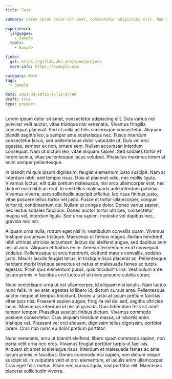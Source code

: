 ```yaml
---
title: Test

summary: Lorem ipsum dolor sit amet, consectetur adipiscing elit. Nam ullamcorper porta dui vel feugiat. Aenean sollicitudin tortor in turpis pellentesque feugiat. Sed semper mollis ipsum, vel eleifend velit congue ornare. Donec pellentesque in nunc in vulputate. Vestibulum rhoncus lacus ac elementum euismod.

experience:
  languages: 
    - Sample
  tools: 
    - Sample

links:
  git: https://gitlab.zhr.one/some/project
  more-info: https://example.com

category: Work
tags: 
  - Sample

date: 2021-03-18T15:46:12-07:00
draft: true
type: project
---
```


Lorem ipsum dolor sit amet, consectetur adipiscing elit. Duis varius nisl pulvinar velit auctor, vitae tristique nisi venenatis. Vivamus fringilla consequat placerat. Sed et nulla ac felis scelerisque consectetur. Aliquam blandit sagittis leo, a semper ante scelerisque nec. Fusce interdum consectetur lacus, sed pellentesque dolor vulputate ut. Duis vel orci egestas, semper ex non, ornare sem. Nullam accumsan interdum consequat. Nam ut dictum leo, vitae aliquam sapien. Sed sodales tortor et lorem lacinia, vitae pellentesque lacus volutpat. Phasellus maximus lorem at enim semper pellentesque.

In blandit mi quis ipsum dignissim, feugiat elementum justo suscipit. Nam at interdum nibh, sed tempor risus. Duis at placerat odio, nec mollis ligula. Vivamus luctus, elit quis pretium malesuada, nisi arcu ullamcorper erat, nec dictum nulla nibh ac erat. In sed tellus malesuada ante interdum pulvinar. Vivamus viverra, sem sollicitudin suscipit efficitur, leo risus finibus justo, vitae posuere tellus tortor vel justo. Fusce et tortor ullamcorper, congue tortor id, condimentum dui. Nullam ut congue dolor. Donec varius sapien nec lectus sodales faucibus. Donec auctor tortor ultrices, consectetur magna vel, interdum ligula. Sed urna sapien, molestie vel dapibus nec, gravida nec est.

Aliquam urna nulla, rutrum eget nisl in, vestibulum convallis quam. Vivamus tristique accumsan tristique. Maecenas ut finibus magna. Nullam hendrerit, nibh ultrices ultricies accumsan, lectus dui eleifend augue, sed dapibus sem nisi at arcu. Aliquam et finibus enim. Aenean fermentum ex id consequat sodales. Pellentesque ut arcu hendrerit, eleifend mauris convallis, sodales justo. Mauris iaculis feugiat tellus, in tristique risus placerat ac. Pellentesque habitant morbi tristique senectus et netus et malesuada fames ac turpis egestas. Proin quis elementum purus, quis tincidunt urna. Vestibulum ante ipsum primis in faucibus orci luctus et ultrices posuere cubilia curae;

Nunc scelerisque urna ut est ullamcorper, id aliquam nisi iaculis. Nam luctus nunc felis. In leo erat, egestas id libero id, dictum cursus ante. Pellentesque auctor neque at tempus tincidunt. Donec a justo at ipsum pretium facilisis vitae quis nisi. Praesent sapien augue, fringilla vel dui sed, sagittis ultricies lacus. Maecenas interdum id nisl at gravida. Duis bibendum felis sit amet tempor tempor. Phasellus suscipit finibus dictum. Vivamus commodo posuere consectetur. Cras aliquam tincidunt massa, ut lobortis enim tristique vel. Praesent vel orci aliquam, dignissim tellus dignissim, porttitor lorem. Cras non nunc eu dolor pretium porttitor.

Nunc venenatis, arcu ut blandit eleifend, libero quam commodo sapien, non porta velit urna nec eros. Vivamus feugiat porttitor turpis ut facilisis. Aliquam sit amet scelerisque risus. Interdum et malesuada fames ac ante ipsum primis in faucibus. Donec commodo nisi sapien, non dictum neque suscipit id. In vulputate velit et orci elementum, et iaculis enim ullamcorper. Cras eget felis metus. Etiam nec cursus ligula, sed porttitor elit. Maecenas placerat sollicitudin viverra.